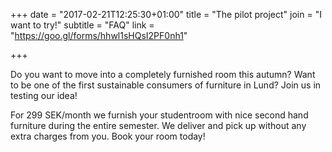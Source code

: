 +++
date = "2017-02-21T12:25:30+01:00"
title = "The pilot project"
join = "I want to try!"
subtitle = "FAQ"
link = "https://goo.gl/forms/hhwl1sHQsI2PF0nh1"

+++

Do you want to move into a completely furnished room this autumn? Want to be one of the first sustainable consumers of furniture in Lund? Join us in testing our idea!

For 299 SEK/month we furnish your studentroom with nice second hand furniture during the entire semester. We deliver and pick up without any extra charges from you. Book your room today!